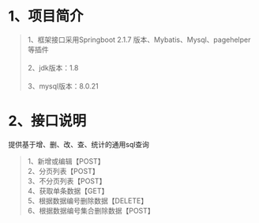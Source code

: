 # 1、项目简介
> 1、框架接口采用Springboot 2.1.7 版本、Mybatis、Mysql、pagehelper等插件<br>  
> 2、jdk版本：1.8<br>  
> 3、mysql版本：8.0.21<br>  
# 2、接口说明
提供基于增、删、改、查、统计的通用sql查询
> 1、新增或编辑【POST】<br>
> 2、分页列表【POST】<br>
> 3、不分页列表【POST】<br>
> 4、获取单条数据【GET】<br>
> 5、根据数据编号删除数据【DELETE】<br>
> 6、根据数据编号集合删除数据【POST】<br>




